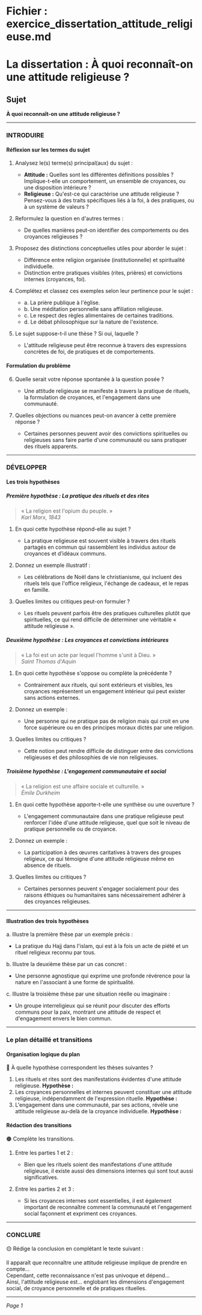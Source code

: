 # Fichier : exercice_dissertation_attitude_religieuse.md

# La dissertation : À quoi reconnaît-on une attitude religieuse ?

## Sujet
**À quoi reconnaît-on une attitude religieuse ?**

---

### INTRODUIRE

#### Réflexion sur les termes du sujet

1. Analysez le(s) terme(s) principal(aux) du sujet :  
   - **Attitude :** Quelles sont les différentes définitions possibles ? Implique-t-elle un comportement, un ensemble de croyances, ou une disposition intérieure ?
   - **Religieuse :** Qu'est-ce qui caractérise une attitude religieuse ? Pensez-vous à des traits spécifiques liés à la foi, à des pratiques, ou à un système de valeurs ?
   
2. Reformulez la question en d'autres termes : 
   - De quelles manières peut-on identifier des comportements ou des croyances religieuses ?
   
3. Proposez des distinctions conceptuelles utiles pour aborder le sujet : 
   - Différence entre religion organisée (institutionnelle) et spiritualité individuelle.
   - Distinction entre pratiques visibles (rites, prières) et convictions internes (croyances, foi).

4. Complétez et classez ces exemples selon leur pertinence pour le sujet :
   - a. La prière publique à l'église.  
   - b. Une méditation personnelle sans affiliation religieuse.  
   - c. Le respect des règles alimentaires de certaines traditions.  
   - d. Le débat philosophique sur la nature de l'existence.
   
5. Le sujet suppose-t-il une thèse ? Si oui, laquelle ? 
   - L'attitude religieuse peut être reconnue à travers des expressions concrètes de foi, de pratiques et de comportements.

#### Formulation du problème

6. Quelle serait votre réponse spontanée à la question posée ?  
   - Une attitude religieuse se manifeste à travers la pratique de rituels, la formulation de croyances, et l'engagement dans une communauté.

7. Quelles objections ou nuances peut-on avancer à cette première réponse ?  
   - Certaines personnes peuvent avoir des convictions spirituelles ou religieuses sans faire partie d'une communauté ou sans pratiquer des rituels apparents.

---

### DÉVELOPPER

#### Les trois hypothèses

##### Première hypothèse : La pratique des rituels et des rites

> « La religion est l'opium du peuple. »  
> *Karl Marx, 1843*

1. En quoi cette hypothèse répond-elle au sujet ?  
   - La pratique religieuse est souvent visible à travers des rituels partagés en commun qui rassemblent les individus autour de croyances et d’idéaux communs.
   
2. Donnez un exemple illustratif : 
   - Les célébrations de Noël dans le christianisme, qui incluent des rituels tels que l'office religieux, l'échange de cadeaux, et le repas en famille.
   
3. Quelles limites ou critiques peut-on formuler ? 
   - Les rituels peuvent parfois être des pratiques culturelles plutôt que spirituelles, ce qui rend difficile de déterminer une véritable « attitude religieuse ».

##### Deuxième hypothèse : Les croyances et convictions intérieures

> « La foi est un acte par lequel l'homme s'unit à Dieu. »  
> *Saint Thomas d'Aquin*

1. En quoi cette hypothèse s'oppose ou complète la précédente ?  
   - Contrairement aux rituels, qui sont extérieurs et visibles, les croyances représentent un engagement intérieur qui peut exister sans actions externes.
   
2. Donnez un exemple : 
   - Une personne qui ne pratique pas de religion mais qui croit en une force supérieure ou en des principes moraux dictés par une religion.

3. Quelles limites ou critiques ? 
   - Cette notion peut rendre difficile de distinguer entre des convictions religieuses et des philosophies de vie non religieuses.

##### Troisième hypothèse : L'engagement communautaire et social

> « La religion est une affaire sociale et culturelle. »  
> *Émile Durkheim*

1. En quoi cette hypothèse apporte-t-elle une synthèse ou une ouverture ?  
   - L'engagement communautaire dans une pratique religieuse peut renforcer l'idée d'une attitude religieuse, quel que soit le niveau de pratique personnelle ou de croyance.
   
2. Donnez un exemple : 
   - La participation à des œuvres caritatives à travers des groupes religieux, ce qui témoigne d'une attitude religieuse même en absence de rituels.

3. Quelles limites ou critiques ? 
   - Certaines personnes peuvent s'engager socialement pour des raisons éthiques ou humanitaires sans nécessairement adhérer à des croyances religieuses.

---

#### Illustration des trois hypothèses

a. Illustre la première thèse par un exemple précis :  
   - La pratique du Hajj dans l'islam, qui est à la fois un acte de piété et un rituel religieux reconnu par tous.

b. Illustre la deuxième thèse par un cas concret :  
   - Une personne agnostique qui exprime une profonde révérence pour la nature en l'associant à une forme de spiritualité.

c. Illustre la troisième thèse par une situation réelle ou imaginaire :  
   - Un groupe interreligieux qui se réunit pour discuter des efforts communs pour la paix, montrant une attitude de respect et d'engagement envers le bien commun.

---

### Le plan détaillé et transitions

#### Organisation logique du plan

🔴 À quelle hypothèse correspondent les thèses suivantes ?

1. Les rituels et rites sont des manifestations évidentes d'une attitude religieuse. **Hypothèse :**
2. Les croyances personnelles et internes peuvent constituer une attitude religieuse, indépendamment de l'expression rituelle. **Hypothèse :**
3. L'engagement dans une communauté, par ses actions, révèle une attitude religieuse au-delà de la croyance individuelle. **Hypothèse :**

#### Rédaction des transitions

🟠 Complète les transitions.

1. Entre les parties 1 et 2 :  
   - Bien que les rituels soient des manifestations d'une attitude religieuse, il existe aussi des dimensions internes qui sont tout aussi significatives.
   
2. Entre les parties 2 et 3 :  
   - Si les croyances internes sont essentielles, il est également important de reconnaître comment la communauté et l'engagement social façonnent et expriment ces croyances.

---

### CONCLURE

🟡 Rédige la conclusion en complétant le texte suivant :

Il apparaît que reconnaître une attitude religieuse implique de prendre en compte…  
Cependant, cette reconnaissance n'est pas univoque et dépend…  
Ainsi, l'attitude religieuse est… englobant les dimensions d'engagement social, de croyance personnelle et de pratiques rituelles.

--- 

*Page 1*